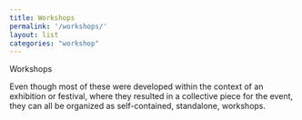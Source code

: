 ```yaml
---
title: Workshops
permalink: '/workshops/'
layout: list
categories: "workshop"
---
```

Workshops

Even though most of these were developed within the context of an exhibition or festival, where they resulted in a collective piece for the event, they can all be organized as self-contained, standalone, workshops.
